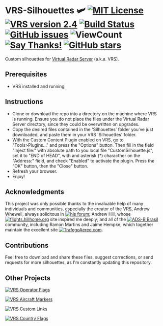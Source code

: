 # VRS-Silhouettes 🛩️ [![MIT License](https://img.shields.io/badge/License-MIT-red.svg)](LICENSE) [![VRS version 2.4](https://img.shields.io/badge/VRS-v2.4-blue.svg)](http://virtualradarserver.co.uk/Download.aspx) [![Build Status](https://travis-ci.org/dedevillela/VRS-Silhouettes.svg?branch=master)](https://travis-ci.org/dedevillela/VRS-Silhouettes) [![GitHub issues](https://img.shields.io/github/issues/dedevillela/VRS-Silhouettes.svg)](https://GitHub.com/dedevillela/VRS-Silhouettes/issues) ![ViewCount](https://views.whatilearened.today/views/github/dedevillela/VRS-Silhouettes.svg) [![Say Thanks!](https://img.shields.io/badge/SayThanks.io-%E2%98%BC-1EAEDB.svg)](https://saythanks.io/to/dedevillela) [![GitHub stars](https://img.shields.io/github/stars/dedevillela/VRS-Silhouettes.svg?style=social&label=Star&maxAge=2592000)](https://GitHub.com/dedevillela/VRS-Silhouettes/stargazers/)

Custom silhouettes for [Virtual Radar Server](http://www.virtualradarserver.co.uk "Virtual Radar Server's Homepage") (a.k.a. VRS).

## Prerequisites
- VRS installed and running

## Instructions
- Clone or download the repo into a directory on the machine where VRS is running. Ensure you do not place the files under the Virtual Radar Server directory, since they could be overwritten on upgrades.
- Copy the desired files contained in the 'Silhouettes' folder you've just downloaded, and paste them in your VRS 'Silhouettes' folder.
- With the Custom Content Plugin enabled on VRS, go to "Tools>Plugins..." and press the "Options" button. Then fill in the field "Inject file:" with absolute path to you local file "CustomSilhouette.js", set it to "END of HEAD", with and asterisk (*) characther on the "Address:" field, and check "Enabled" to activate the plugin. Press the "OK" button, then the "Close" button.
- Refresh your browser.
- Enjoy!

## Acknowledgments
This project was only possible thanks to the invaluable help of many individuals and communities, especially the creator of the VRS, Andrew Whewell, always solicitous in [![his forum](https://img.shields.io/badge/VRS-Forum-blue.svg)](https://forum.virtualradarserver.co.uk/); Andrew Hill, whose [![flights.hillhome.org](https://img.shields.io/badge/flights-hillhome.org-ADD6FF.svg)](http://flights.hillhome.org/) site inspired me deeply; and all of the [![ADS-B Brasil](https://img.shields.io/badge/ADS--B-Brasil-lightgrey.svg)](http://bradsb.com/forum/index.php) community, including Ramon Martins and Jaime Hempke, which together maintain the excellent site [![TrafegoAereo.com](https://img.shields.io/badge/Trafego-Aereo-yellowgreen.svg)](http://trafegoaereo.com/).

## Contributions
Feel free to download and share these files, suggest corrections, or send requests for more silhouettes, as I'm constantly updating this repository.

## Other Projects

[![VRS Operator Flags](https://img.shields.io/badge/VRS-Operator_Flags-red.svg)](https://github.com/dedevillela/VRS-Operator-Flags)

[![VRS Aircraft Markers](https://img.shields.io/badge/VRS-Aircraft_Markers-orange.svg)](https://github.com/dedevillela/VRS-Aircraft-Markers)

[![VRS Custom Links](https://img.shields.io/badge/VRS-Custom_Links-yellow.svg)](https://github.com/dedevillela/VRS-Custom-links/)

[![VRS Country Flags](https://img.shields.io/badge/VRS-Country_Flags-green.svg)](https://github.com/dedevillela/VRS-Country-Flags)
